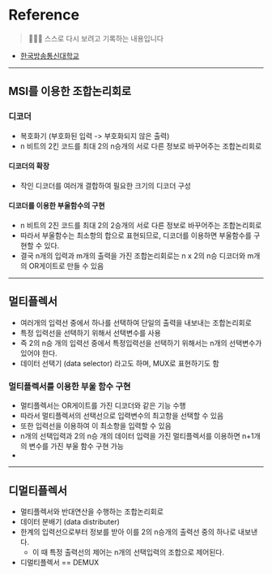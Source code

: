# Reference
> 🙇🏻‍♂️ 스스로 다시 보려고 기록하는 내용입니다

- [한국방송통신대학교](https://www.knou.ac.kr/knou/index.do?epTicket=ST-916435-Gtok0rF7k3emwse1uu6koP06Mqt6Qcxwlau-13)

---

## MSI를 이용한 조합논리회로

### 디코더

- 복호화기 (부호화된 입력 -> 부호화되지 않은 출력)
- n 비트의 2킨 코드를 최대 2의 n승개의 서로 다른 정보로 바꾸어주는 조합논리회로

#### 디코더의 확장

- 작인 디코더를 여러개 결합하여 필요한 크기의 디코더 구성

#### 디코더를 이용한 부울함수의 구현

- n 비트의 2진 코드를 최대 2의 2승개의 서로 다른 정보로 바꾸어주는 조합논리회로
- 따라서 부울함수는 최소항의 합으로 표현되므로, 디코더를 이용하면 부울함수를 구현할 수 있다.
- 결국 n개의 입력과 m개의 출력을 가진 조합논리회로는 n x 2의 n승 디코더와 m개의 OR게이트로 만들 수 있음


---

## 멀티플렉서

- 여러개의 입력선 중에서 하나를 선택하여 단일의 출력을 내보내는 조합논리회로
- 특정 입력선을 선택하기 위해서 선택변수를 사용
- 즉 2의 n승 개의 입력선 중에서 특정입력선을 선택하기 위해서는 n개의 선택변수가 있어야 한다.
- 데이터 선택기 (data selector)  라고도 하며, MUX로 표현하기도 함


### 멀티플렉서를 이용한 부울 함수 구현

- 멀티플렉서는 OR게이트를 가진 디코더와 같은 기능 수행
- 따라서 멀티플렉서의 선택선으로 입력변수의 최고항을 선택할 수 있음
- 또한 입력선을 이용하여 이 최소항을 입력할 수 있음
- n개의 선택입력과 2의 n승 개의 데이터 입력을 가진 멀티플렉서를 이용하면 n+1개의 변수를 가진 부울 함수 구현 가능
- 

---

## 디멀티플렉서

- 멀티플렉서와 반대연산을 수행하는 조합논리회로
- 데이터 분배기 (data distributer)
- 한계의 입력선으로부터 정보를 받아 이를 2의 n승개의 출력선 중의 하나로 내보낸다.
	- 이 때 특정 출력선의 제어는 n개의 선택입력의 조합으로 제어된다.
- 디멀티플렉서 == DEMUX


